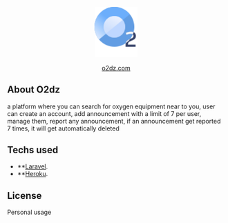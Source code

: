 <p align="center"><a href="https://laravel.com" target="_blank"><img src="https://raw.githubusercontent.com/Jervi-sir/o2dz/b007f17b49800a5ae5edb482cbd66d97cb46077f/public/images/logo.svg" width="100"></a></p>

<p  align="center">
<a href="https://o2dz.herokuapp.com" target="_blank" align="center"> o2dz.com</a>
</p>

## About O2dz

a platform where you can search for oxygen equipment near to you, 
user can create an account, add announcement with a limit of 7 per user, manage them, report any announcement, 
if an announcement get reported 7 times, it will get automatically deleted


## Techs used

- **[Laravel](https://laravel.com/).
- **[Heroku](https://heroku.com).

## License

Personal usage
